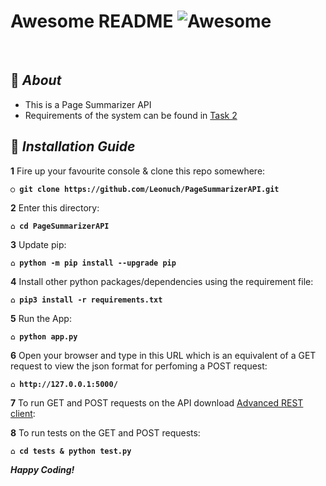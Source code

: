 <div align="left">

# Awesome README ![Awesome](https://cdn.rawgit.com/sindresorhus/awesome/d7305f38d29fed78fa85652e3a63e154dd8e8829/media/badge.svg)

<br>

</div>

## :page_with_curl: _About_
- This is a Page Summarizer API 
- Requirements of the system can be found in [Task 2](https://docs.google.com/document/d/1IZs92nfnh85d7zwQquV25chc0NXsBZUf0KxqxqKBAsU/edit)

## :page_with_curl: _Installation Guide_

**1** Fire up your favourite console & clone this repo somewhere:

__```○ git clone https://github.com/Leonuch/PageSummarizerAPI.git```__

**2** Enter this directory:

__```⌂ cd PageSummarizerAPI```__

**3** Update pip:

__```⌂ python -m pip install --upgrade pip```__

**4** Install other python packages/dependencies using the requirement file:

__```⌂ pip3 install -r requirements.txt```__

**5** Run the App:

__```⌂ python app.py```__

**6** Open your browser and type in this URL which is an equivalent of a GET request to view the json format for perfoming a POST request:

__```⌂ http://127.0.0.1:5000/```__

**7** To run GET and POST requests on the API download [Advanced REST client](https://chrome.google.com/webstore/detail/advanced-rest-client/hgmloofddffdnphfgcellkdfbfbjeloo/related):

**8** To run tests on the GET and POST requests:

__```⌂ cd tests & python test.py```__

__*Happy Coding!*__
